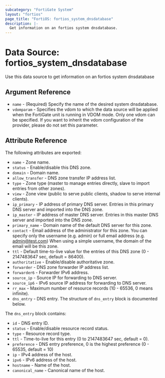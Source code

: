 ```yaml
---
subcategory: "FortiGate System"
layout: "fortios"
page_title: "FortiOS: fortios_system_dnsdatabase"
description: |-
  Get information on an fortios system dnsdatabase.
---
```


# Data Source: fortios_system_dnsdatabase
Use this data source to get information on an fortios system dnsdatabase

## Argument Reference

* `name` - (Required) Specify the name of the desired system dnsdatabase.
* `vdomparam` - Specifies the vdom to which the data source will be applied when the FortiGate unit is running in VDOM mode. Only one vdom can be specified. If you want to inherit the vdom configuration of the provider, please do not set this parameter.


## Attribute Reference

The following attributes are exported:

* `name` - Zone name.
* `status` - Enable/disable this DNS zone.
* `domain` - Domain name.
* `allow_transfer` - DNS zone transfer IP address list.
* `type` - Zone type (master to manage entries directly, slave to import entries from other zones).
* `view` - Zone view (public to serve public clients, shadow to serve internal clients).
* `ip_primary` - IP address of primary DNS server. Entries in this primary DNS server and imported into the DNS zone.
* `ip_master` - IP address of master DNS server. Entries in this master DNS server and imported into the DNS zone.
* `primary_name` - Domain name of the default DNS server for this zone.
* `contact` - Email address of the administrator for this zone.
		You can specify only the username (e.g. admin) or full email address (e.g. admin@test.com) 
		When using a simple username, the domain of the email will be this zone.
* `ttl` - Default time-to-live value for the entries of this DNS zone (0 - 2147483647 sec, default = 86400).
* `authoritative` - Enable/disable authoritative zone.
* `forwarder` - DNS zone forwarder IP address list.
* `forwarder6` - Forwarder IPv6 address.
* `source_ip` - Source IP for forwarding to DNS server.
* `source_ip6` - IPv6 source IP address for forwarding to DNS server.
* `rr_max` - Maximum number of resource records (10 - 65536, 0 means infinite).
* `dns_entry` - DNS entry. The structure of `dns_entry` block is documented below.

The `dns_entry` block contains:

* `id` - DNS entry ID.
* `status` - Enable/disable resource record status.
* `type` - Resource record type.
* `ttl` - Time-to-live for this entry (0 to 2147483647 sec, default = 0).
* `preference` - DNS entry preference, 0 is the highest preference (0 - 65535, default = 10)
* `ip` - IPv4 address of the host.
* `ipv6` - IPv6 address of the host.
* `hostname` - Name of the host.
* `canonical_name` - Canonical name of the host.

